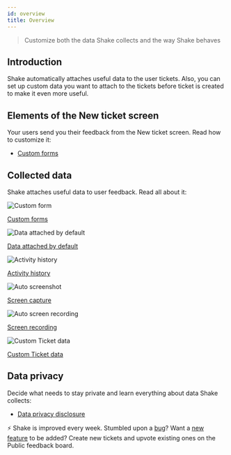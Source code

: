 ```yaml
---
id: overview
title: Overview
---
```


> Customize both the data Shake collects and the way Shake behaves

## Introduction

Shake automatically attaches useful data to the user tickets. Also, you can set up custom data you want to attach to the tickets before ticket is created to make it even more useful.

## Elements of the New ticket screen

Your users send you their feedback from the New ticket screen. Read how to customize it:
* [Custom forms](/docs/web/configuration-and-data/custom-forms)

## Collected data

Shake attaches useful data to user feedback. Read all about it:

<div class="featuresList">
    <div>
        <img src="/docs/img/description@2x.png" alt="Custom form"/>
        <p><a href="/docs/web/configuration-and-data/custom-forms">Custom forms</a></p>   
    </div>
	<div>
        <img src="/docs/img/essential-data@2x.png" alt="Data attached by default"/>
        <p><a href="/docs/web/configuration-and-data/data-attached-by-default/">Data attached by default</a></p>
    </div>
    <div>
        <img src="/docs/img/steps-to-reproduce@2x.png" alt="Activity history"/>
        <p><a href="/docs/web/configuration-and-data/activity-history/">Activity history</a></p>
    </div>
	<div>
        <img src="/docs/img/auto-screenshot@2x.png" alt="Auto screenshot"/>
        <p><a href="/docs/web/configuration-and-data/screen-capture/">Screen capture</a></p>
    </div>
    <div>
        <img src="/docs/img/screen-recording@2x.png" alt="Auto screen recording"/>
        <p><a href="/docs/web/configuration-and-data/screen-recording/">Screen recording</a></p>
    </div>
	<div>
        <img src="/docs/img/feature-custom-ticket-data@2x.png" alt="Custom Ticket data"/>
        <p><a href="/docs/web/configuration-and-data/ticket-metadata/">Custom Ticket data</a></p>
    </div>
</div>

## Data privacy

Decide what needs to stay private and learn everything about data Shake collects:
* [Data privacy disclosure](web/configuration-and-data/data-privacy-disclosure.md)

<p class="p2 mt-80 mb-10">⚡️ Shake is improved every week.
Stumbled upon a <a href="https://feedback.shakebugs.com/bugs">bug</a>?
Want a <a href="https://feedback.shakebugs.com/feature-requests">new feature</a> to be added?
Create new tickets and upvote existing ones on the Public feedback board.</p>
<p></p>
